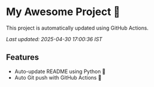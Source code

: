 # My Awesome Project 🚀

This project is automatically updated using GitHub Actions.

_Last updated: 2025-04-30 17:00:36 IST_

## Features
- Auto-update README using Python 🐍
- Auto Git push with GitHub Actions 🤖
